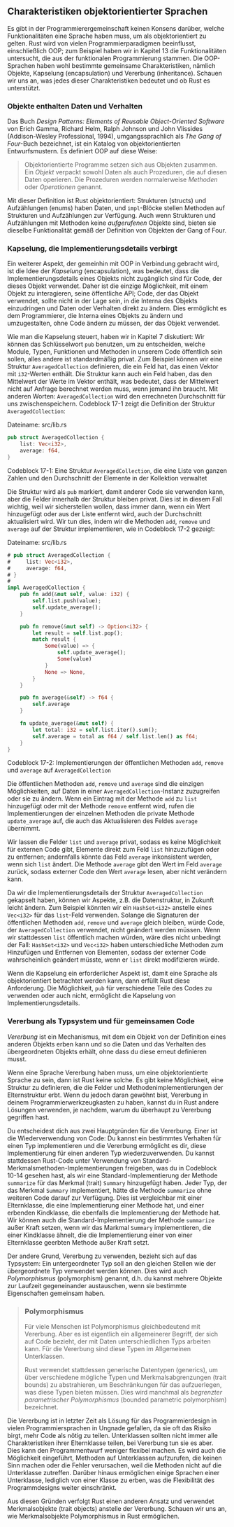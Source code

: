 ## Charakteristiken objektorientierter Sprachen

Es gibt in der Programmierergemeinschaft keinen Konsens darüber, welche
Funktionalitäten eine Sprache haben muss, um als objektorientiert zu gelten.
Rust wird von vielen Programmierparadigmen beeinflusst, einschließlich OOP; zum
Beispiel haben wir in Kapitel 13 die Funktionalitäten untersucht, die aus der
funktionalen Programmierung stammen. Die OOP-Sprachen haben wohl bestimmte
gemeinsame Charakteristiken, nämlich Objekte, Kapselung (encapsulation) und
Vererbung (inheritance). Schauen wir uns an, was jedes dieser Charakteristiken
bedeutet und ob Rust es unterstützt.

### Objekte enthalten Daten und Verhalten

Das Buch *Design Patterns: Elements of Reusable Object-Oriented Software* von
Erich Gamma, Richard Helm, Ralph Johnson und John Vlissides (Addison-Wesley
Professional, 1994), umgangssprachlich als *The Gang of Four*-Buch bezeichnet,
ist ein Katalog von objektorientierten Entwurfsmustern. Es definiert OOP auf
diese Weise:

> Objektorientierte Programme setzen sich aus Objekten zusammen. Ein *Objekt*
> verpackt sowohl Daten als auch Prozeduren, die auf diesen Daten operieren.
> Die Prozeduren werden normalerweise *Methoden* oder *Operationen* genannt.

Mit dieser Definition ist Rust objektorientiert: Strukturen (structs) und
Aufzählungen (enums) haben Daten, und `impl`-Blöcke stellen Methoden auf
Strukturen und Aufzählungen zur Verfügung. Auch wenn Strukturen und
Aufzählungen mit Methoden keine *aufgerufenen* Objekte sind, bieten sie
dieselbe Funktionalität gemäß der Definition von Objekten der Gang of Four.

### Kapselung, die Implementierungsdetails verbirgt

Ein weiterer Aspekt, der gemeinhin mit OOP in Verbindung gebracht wird, ist die
Idee der *Kapselung* (encapsulation), was bedeutet, dass die
Implementierungsdetails eines Objekts nicht zugänglich sind für Code, der
dieses Objekt verwendet. Daher ist die einzige Möglichkeit, mit einem Objekt zu
interagieren, seine öffentliche API; Code, der das Objekt verwendet, sollte
nicht in der Lage sein, in die Interna des Objekts einzudringen und Daten oder
Verhalten direkt zu ändern. Dies ermöglicht es dem Programmierer, die Interna
eines Objekts zu ändern und umzugestalten, ohne Code ändern zu müssen, der das
Objekt verwendet.

Wie man die Kapselung steuert, haben wir in Kapitel 7 diskutiert: Wir können
das Schlüsselwort `pub` benutzen, um zu entscheiden, welche Module, Typen,
Funktionen und Methoden in unserem Code öffentlich sein sollen, alles andere
ist standardmäßig privat. Zum Beispiel können wir eine Struktur
`AveragedCollection` definieren, die ein Feld hat, das einen Vektor mit
`i32`-Werten enthält. Die Struktur kann auch ein Feld haben, das den Mittelwert
der Werte im Vektor enthält, was bedeutet, dass der Mittelwert nicht auf
Anfrage berechnet werden muss, wenn jemand ihn braucht. Mit anderen Worten:
`AveragedCollection` wird den errechneten Durchschnitt für uns
zwischenspeichern. Codeblock 17-1 zeigt die Definition der Struktur
`AveragedCollection`:

<span class="filename">Dateiname: src/lib.rs</span>

```rust
pub struct AveragedCollection {
    list: Vec<i32>,
    average: f64,
}
```

<span class="caption">Codeblock 17-1: Eine Struktur `AveragedCollection`, die
eine Liste von ganzen Zahlen und den Durchschnitt der Elemente in der
Kollektion verwaltet</span>

Die Struktur wird als `pub` markiert, damit anderer Code sie verwenden kann,
aber die Felder innerhalb der Struktur bleiben privat. Dies ist in diesem Fall
wichtig, weil wir sicherstellen wollen, dass immer dann, wenn ein Wert
hinzugefügt oder aus der Liste entfernt wird, auch der Durchschnitt
aktualisiert wird. Wir tun dies, indem wir die Methoden `add`, `remove` und
`average` auf der Struktur implementieren, wie in Codeblock 17-2 gezeigt:

<span class="filename">Dateiname: src/lib.rs</span>

```rust
# pub struct AveragedCollection {
#     list: Vec<i32>,
#     average: f64,
# }
#
impl AveragedCollection {
    pub fn add(&mut self, value: i32) {
        self.list.push(value);
        self.update_average();
    }

    pub fn remove(&mut self) -> Option<i32> {
        let result = self.list.pop();
        match result {
            Some(value) => {
                self.update_average();
                Some(value)
            }
            None => None,
        }
    }

    pub fn average(&self) -> f64 {
        self.average
    }

    fn update_average(&mut self) {
        let total: i32 = self.list.iter().sum();
        self.average = total as f64 / self.list.len() as f64;
    }
}
```

<span class="caption">Codeblock 17-2: Implementierungen der öffentlichen
Methoden `add`, `remove` und `average` auf  `AveragedCollection`</span>

Die öffentlichen Methoden `add`, `remove` und `average` sind die einzigen
Möglichkeiten, auf Daten in einer `AveragedCollection`-Instanz zuzugreifen oder
sie zu ändern. Wenn ein Eintrag mit der Methode `add` zu `list` hinzugefügt
oder mit der Methode `remove` entfernt wird, rufen die Implementierungen der
einzelnen Methoden die private Methode `update_average` auf, die auch das
Aktualisieren des Feldes `average` übernimmt.

Wir lassen die Felder `list` und `average` privat, sodass es keine Möglichkeit
für externen Code gibt, Elemente direkt zum Feld `list` hinzuzufügen oder zu
entfernen; andernfalls könnte das Feld `average` inkonsistent werden, wenn sich
`list` ändert. Die Methode `average` gibt den Wert im Feld `average` zurück,
sodass externer Code den Wert `average` lesen, aber nicht verändern kann.

Da wir die Implementierungsdetails der Struktur `AveragedCollection` gekapselt
haben, können wir Aspekte, z.B. die Datenstruktur, in Zukunft leicht ändern.
Zum Beispiel könnten wir ein `HashSet<i32>` anstelle eines `Vec<i32>` für das
`list`-Feld verwenden. Solange die Signaturen der öffentlichen Methoden `add`,
`remove` und `average` gleich bleiben, würde Code, der `AveragedCollection`
verwendet, nicht geändert werden müssen. Wenn wir stattdessen `list` öffentlich
machen würden, wäre dies nicht unbedingt der Fall: `HashSet<i32>` und
`Vec<i32>` haben unterschiedliche Methoden zum Hinzufügen und Entfernen von
Elementen, sodass der externer Code wahrscheinlich geändert müsste, wenn er
`list` direkt modifizieren würde.

Wenn die Kapselung ein erforderlicher Aspekt ist, damit eine Sprache als
objektorientiert betrachtet werden kann, dann erfüllt Rust diese Anforderung.
Die Möglichkeit, `pub` für verschiedene Teile des Codes zu verwenden oder auch
nicht, ermöglicht die Kapselung von Implementierungsdetails.

### Vererbung als Typsystem und für gemeinsamen Code

*Vererbung* ist ein Mechanismus, mit dem ein Objekt von der Definition eines
anderen Objekts erben kann und so die Daten und das Verhalten des
übergeordneten Objekts erhält, ohne dass du diese erneut definieren musst.

Wenn eine Sprache Vererbung haben muss, um eine objektorientierte Sprache zu
sein, dann ist Rust keine solche. Es gibt keine Möglichkeit, eine Struktur zu
definieren, die die Felder und Methodenimplementierungen der Elternstruktur
erbt. Wenn du jedoch daran gewöhnt bist, Vererbung in deinem
Programmierwerkzeugkasten zu haben, kannst du in Rust andere Lösungen
verwenden, je nachdem, warum du überhaupt zu Vererbung gegriffen hast.

Du entscheidest dich aus zwei Hauptgründen für die Vererbung. Einer ist die
Wiederverwendung von Code: Du kannst ein bestimmtes Verhalten für einen Typ
implementieren und die Vererbung ermöglicht es dir, diese Implementierung für
einen anderen Typ wiederzuverwenden. Du kannst stattdessen Rust-Code unter
Verwendung von Standard-Merkmalsmethoden-Implementierungen freigeben, was du in
Codeblock 10-14 gesehen hast, als wir eine Standard-Implementierung der Methode
`summarize` für das Merkmal (trait) `Summary` hinzugefügt haben. Jeder Typ, der
das Merkmal `Summary` implementiert, hätte die Methode `summarize` ohne
weiteren Code darauf zur Verfügung. Dies ist vergleichbar mit einer
Elternklasse, die eine Implementierung einer Methode hat, und einer erbenden
Kindklasse, die ebenfalls die Implementierung der Methode hat. Wir können auch
die Standard-Implementierung der Methode `summarize` außer Kraft setzen, wenn
wir das Markmal `Summary` implementieren, die einer Kindklasse ähnelt, die die
Implementierung einer von einer Elternklasse geerbten Methode außer Kraft
setzt.

Der andere Grund, Vererbung zu verwenden, bezieht sich auf das Typsystem: Ein
untergeordneter Typ soll an den gleichen Stellen wie der übergeordnete Typ
verwendet werden können. Dies wird auch *Polymorphismus* (polymorphism)
genannt, d.h. du kannst mehrere Objekte zur Laufzeit gegeneinander austauschen,
wenn sie bestimmte Eigenschaften gemeinsam haben.

> ### Polymorphismus
>
> Für viele Menschen ist Polymorphismus gleichbedeutend mit Vererbung. Aber es
> ist eigentlich ein allgemeinerer Begriff, der sich auf Code bezieht, der mit
> Daten unterschiedlichen Typs arbeiten kann. Für die Vererbung sind diese
> Typen im Allgemeinen Unterklassen.
>
> Rust verwendet stattdessen generische Datentypen (generics), um über
> verschiedene mögliche Typen und Merkmalsabgrenzungen (trait bounds) zu
> abstrahieren, um Beschränkungen für das aufzuerlegen, was diese Typen bieten
> müssen. Dies wird manchmal als *begrenzter parametrischer Polymorphismus*
> (bounded parametric polymorphism) bezeichnet.

Die Vererbung ist in letzter Zeit als Lösung für das Programmierdesign in
vielen Programmiersprachen in Ungnade gefallen, da sie oft das Risiko birgt,
mehr Code als nötig zu teilen. Unterklassen sollten nicht immer alle
Charakteristiken ihrer Elternklasse teilen, bei Vererbung tun sie es aber. Dies
kann den Programmentwurf weniger flexibel machen. Es wird auch die Möglichkeit
eingeführt, Methoden auf Unterklassen aufzurufen, die keinen Sinn machen oder
die Fehler verursachen, weil die Methoden nicht auf die Unterklasse zutreffen.
Darüber hinaus ermöglichen einige Sprachen einer Unterklasse, lediglich von
einer Klasse zu erben, was die Flexibilität des Programmdesigns weiter
einschränkt.

Aus diesen Gründen verfolgt Rust einen anderen Ansatz und verwendet
Merkmalsobjekte (trait objects) anstelle der Vererbung. Schauen wir uns an, wie
Merkmalsobjekte Polymorphismus in Rust ermöglichen.
